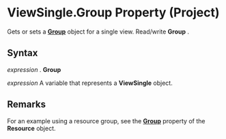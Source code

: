 
# ViewSingle.Group Property (Project)

Gets or sets a  **[Group](e3756818-f051-1ae4-5402-0398e568ebfc.md)** object for a single view. Read/write **Group** .


## Syntax

 _expression_ . **Group**

 _expression_ A variable that represents a **ViewSingle** object.


## Remarks

For an example using a resource group, see the  **[Group](9f5f5bd6-c104-629c-feab-455fbeaf27eb.md)** property of the **Resource** object.

